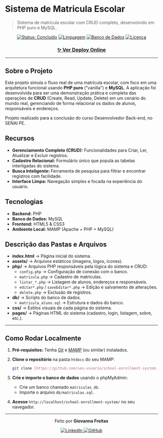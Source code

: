 # Sistema de Matricula Escolar

> Sistema de matrícula escolar com CRUD completo, desenvolvido em PHP puro e MySQL.

<div align="center">

[![Status: Concluído](https://img.shields.io/badge/Status-Concluído-brightgreen?style=flat-square)](https://github.com/giovannasfreitas/school-enrollment-system)
[![Linguagem](https://img.shields.io/badge/PHP-777BB4?style=flat-square&logo=php&logoColor=white)](https://www.php.net/)
[![Banco de Dados](https://img.shields.io/badge/MySQL-4479A1?style=flat-square&logo=mysql&logoColor=white)](https://www.mysql.com/)
[![Licença](https://img.shields.io/badge/License-MIT-blue?style=flat-square)](LICENSE)

</div>


<div align="center">
  <h3>
    <a href="http://escolasaber.ct.ws/">
      ✨ Ver Deploy Online
    </a>
  </h3>
</div>

---

## Sobre o Projeto

Este projeto simula o fluxo real de uma matrícula escolar, com foco em uma arquitetura funcional usando **PHP puro** ("vanilla") e **MySQL**. A aplicação foi desenvolvida para ser uma demonstração prática e completa das operações de **CRUD** (Create, Read, Update, Delete) em um cenário do mundo real, gerenciando de forma relacional os dados de alunos, responsáveis e endereços.

Projeto realizado para a conclusão do curso Desenvolvedor Back-end, no SENAI PE.

##  Recursos

* **Gerenciamento Completo (CRUD):** Funcionalidades para Criar, Ler, Atualizar e Excluir registros.
* **Cadastro Relacional:** Formulário único que popula as tabelas interligadas do sistema.
* **Busca Inteligente:** Ferramenta de pesquisa para filtrar e encontrar registros com facilidade.
* **Interface Limpa:** Navegação simples e focada na experiência do usuário.

## Tecnologias

-   **Backend:** PHP
-   **Banco de Dados:** MySQL
-   **Frontend:** HTML5 & CSS3
-   **Ambiente Local:** MAMP (Apache + PHP + MySQL)


##  Descrição das Pastas e Arquivos

- **index.html** → Página inicial do sistema.  
- **assets/** → Arquivos estáticos (imagens, logos, ícones).  
- **php/** → Arquivos PHP responsáveis pela lógica do sistema e CRUD:  
  - `config.php` → Configuração de conexão com o banco.  
  - `matricula.php` → Cadastro de matrículas.  
  - `listar_*.php` → Listagem de alunos, endereços e responsáveis.  
  - `editar*.php` / `saveEditar*.php` → Edição e salvamento de alterações.  
  - `delete.php` → Exclusão de registros.  
- **db/** → Scripts do banco de dados.  
  - `matricula_aluno.sql` → Estrutura e dados do banco.  
- **css/** → Estilos visuais de cada página do sistema.  
- **pages/** → Páginas HTML do sistema (cadastro, login, listagem, sobre, etc.).  

---

##  Como Rodar Localmente

1.  **Pré-requisitos:** Tenha [Git](https://git-scm.com) e [MAMP](https://www.mamp.info/en/downloads/) (ou similar) instalados.

2.  **Clone o repositório** na pasta `htdocs` do seu MAMP:
    ```sh
    git clone [https://github.com/seu-usuario/school-enrollment-system.git](https://github.com/seu-usuario/school-enrollment-system.git)
    ```

3.  **Crie e importe o banco de dados** usando o phpMyAdmin:
    -   Crie um banco chamado `matriculas_db`.
    -   Importe o arquivo `db/matriculas.sql`.

4.  **Acesse** `http://localhost/school-enrollment-system/` no seu navegador.
---

<p align="center">
  Feito por <strong>Giovanna Freitas</strong>
</p>

<p align="center">
  <a href="https://www.linkedin.com/in/giovannfreitas/">
    <img alt="LinkedIn" src="https://img.shields.io/badge/LinkedIn-0077B5?style=for-the-badge&logo=linkedin&logoColor=white">
  </a>
  <a href="https://github.com/giovannasfreitas/">
    <img alt="GitHub" src="https://img.shields.io/badge/GitHub-181717?style=for-the-badge&logo=github&logoColor=white">
  </a>
</p>

